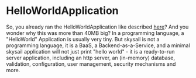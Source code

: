 # HelloWorldApplication

So, you already ran the HelloWorldApplication like described [here](/next-steps.md)? And you wonder why this was more than 40MB big? In a programming language, a "HelloWorld" Application is usually very tiny. But skysail is not a programming language, it is a BaaS, a Backend-as-a-Service, and a minimal skysail application will not just print "hello world" - it is a ready-to-run server application, including an http server, an \(in-memory\) database, validation, configuration, user management, security mechanisms and more.  

